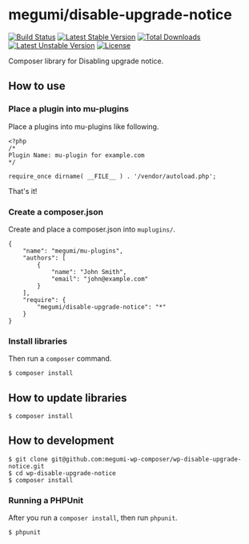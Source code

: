 # megumi/disable-upgrade-notice

[![Build Status](https://travis-ci.org/megumiteam/wp-post-helper.svg?branch=master)](https://travis-ci.org/megumiteam/wp-post-helper) [![Latest Stable Version](https://poser.pugx.org/megumi-wp-composer/wp-disable-upgrade-notice/v/stable.svg)](https://packagist.org/packages/megumi-wp-composer/wp-disable-upgrade-notice) [![Total Downloads](https://poser.pugx.org/megumi-wp-composer/wp-disable-upgrade-notice/downloads.svg)](https://packagist.org/packages/megumi-wp-composer/wp-disable-upgrade-notice) [![Latest Unstable Version](https://poser.pugx.org/megumi-wp-composer/wp-disable-upgrade-notice/v/unstable.svg)](https://packagist.org/packages/megumi-wp-composer/wp-disable-upgrade-notice) [![License](https://poser.pugx.org/megumi-wp-composer/wp-disable-upgrade-notice/license.svg)](https://packagist.org/packages/megumi-wp-composer/wp-disable-upgrade-notice)


Composer library for Disabling upgrade notice.

## How to use

### Place a plugin into mu-plugins

Place a plugins into mu-plugins like following.

```
<?php
/*
Plugin Name: mu-plugin for example.com
*/

require_once dirname( __FILE__ ) . '/vendor/autoload.php';
```

That's it!


### Create a composer.json

Create and place a composer.json into `muplugins/`.

```
{
    "name": "megumi/mu-plugins",
    "authors": [
        {
            "name": "John Smith",
            "email": "john@example.com"
        }
    ],
    "require": {
        "megumi/disable-upgrade-notice": "*"
    }
}
```

### Install libraries

Then run a `composer` command.

```
$ composer install
```

## How to update libraries

```
$ composer install
```


## How to development

```
$ git clone git@github.com:megumi-wp-composer/wp-disable-upgrade-notice.git
$ cd wp-disable-upgrade-notice
$ composer install
```

### Running a PHPUnit

After you run a `composer install`, then run `phpunit`.

```
$ phpunit
```
